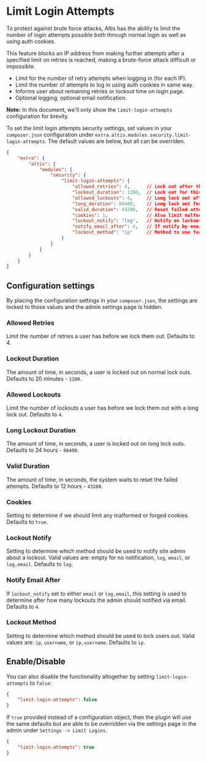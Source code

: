 # Limit Login Attempts

To protect against brute force attacks, Altis has the ability to limit the number of login attempts possible both through normal login as well as using auth cookies.

This feature blocks an IP address from making further attempts after a specified limit on retries is reached, making a brute-force attack difficult or impossible.

- Limit for the number of retry attempts when logging in (for each IP).
- Limit the number of attempts to log in using auth cookies in same way.
- Informs user about remaining retries or lockout time on login page.
- Optional logging, optional email notification.

**Note:** In this document, we'll only show the `limit-login-attempts` configuration for brevity.

To set the limit login attempts security settings, set values in your `composer.json` configuration under `extra.altis.modules.security.limit-login-attempts`. The default values are below, but all can be overriden.

```json
{
	"extra": {
		"altis": {
			"modules": {
				"security": {
					"limit-login-attempts": {
						"allowed_retries": 4,      // Lock out after this many tries.
						"lockout_duration": 1200,  // Lock out for this many seconds - default to 20 minutes.
						"allowed_lockouts": 4,     // Long lock out after this many lockouts.
						"long_duration": 86400,    // Long lock out for this many seconds - defaults to 24 hours.
						"valid_duration": 43200,   // Reset failed attempts after this many seconds - defaults to 12 hours.
						"cookies": 1,              // Also limit malformed/forged cookies?
						"lockout_notify": "log",   // Notify on lockout. Values: '', 'log', 'email', 'log,email'.
						"notify_email_after": 4,   // If notify by email, do so after this number of lockouts.
						"lockout_method": "ip"     // Method to use for lockout.
					}
				}
			}
		}
	}
}
```
## Configuration settings

By placing the configuration settings in your `composer.json`, the settings are locked to those values and the admin settings page is hidden.

### Allowed Retries

Limit the number of retries a user has before we lock them out. Defaults to 4.

### Lockout Duration

The amount of time, in seconds, a user is locked out on normal lock outs. Defaults to 20 minutes - `1200`.

### Allowed Lockouts

Limit the number of lockouts a user has before we lock them out with a long lock out. Defaults to `4`.

### Long Lockout Duration

The amount of time, in seconds, a user is locked out on long lock outs. Defaults to 24 hours - `86400`.

### Valid Duration

The amount of time, in seconds, the system waits to reset the failed attempts. Defaults to 12 hours - `43200`.

### Cookies

Setting to determine if we should limit any malformed or forged cookies. Defaults to `true`.

### Lockout Notify

Setting to determine which method should be used to notify site admin about a lockout. Valid values are: empty for no notification, `log`, `email`, or `log,email`. Defaults to `log`.

### Notify Email After

If `lockout_notify` set to either `email` or `log,email`, this setting is used to determine after how many lockouts the admin should notified via email. Defaults to `4`.

### Lockout Method

Setting to determine which method should be used to lock users out. Valid values are: `ip`, `username`, or `ip,username`. Defaults to `ip`.

## Enable/Disable

You can also disable the functionality altogether by setting `limit-login-attempts` to `false`:

```json
{
	"limit-login-attempts": false
}
```

If `true` provided instead of a configuration object, then the plugin will use the same defaults but are able to be overridden via the settings page in the admin under `Settings -> Limit Logins`.

```json
{
	"limit-login-attempts": true
}
```
